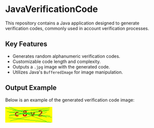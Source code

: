 # JavaVerificationCode

This repository contains a Java application designed to generate verification codes, commonly used in account verification processes.

## Key Features

- Generates random alphanumeric verification codes.
- Customizable code length and complexity.
- Outputs a `.jpg` image with the generated code.
- Utilizes Java's `BufferedImage` for image manipulation.

## Output Example

Below is an example of the generated verification code image:

![Verification Code Example](assets/image.jpg)
